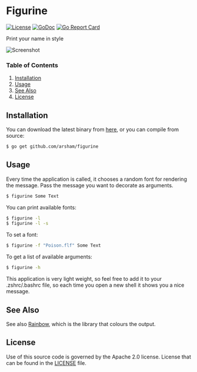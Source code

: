 # Figurine

[![License](https://img.shields.io/badge/License-Apache%202.0-blue.svg)](https://opensource.org/licenses/Apache-2.0)
[![GoDoc](https://godoc.org/github.com/arsham/figurine?status.svg)](http://godoc.org/github.com/arsham/figurine)
[![Go Report Card](https://goreportcard.com/badge/github.com/arsham/figurine)](https://goreportcard.com/report/github.com/arsham/figurine)

Print your name in style

![Screenshot](/docs/figurine.png?raw=true "Rainbow")

### Table of Contents

1. [Installation](#installation)
2. [Usage](#usage)
3. [See Also](#see-also)
4. [License](#license)

## Installation

You can download the latest binary from
[here](https://github.com/arsham/figurine/releases), or you can compile from
source:

```bash
$ go get github.com/arsham/figurine
```

## Usage

Every time the application is called, it chooses a random font for rendering the
message. Pass the message you want to decorate as arguments.
```bash
$ figurine Some Text
```

You can print available fonts:
```bash
$ figurine -l
$ figurine -l -s
```

To set a font:
```bash
$ figurine -f "Poison.flf" Some Text
```

To get a list of available arguments:
```bash
$ figurine -h
```

This application is very light weight, so feel free to add it to your
.zshrc/.bashrc file, so each time you open a new shell it shows you a nice
message.

## See Also
See also [Rainbow][rainbow], which is the library that colours the output.

## License
Use of this source code is governed by the Apache 2.0 license. License that can
be found in the [LICENSE](./LICENSE) file.

[rainbow]: https://github.com/arsham/rainbow
